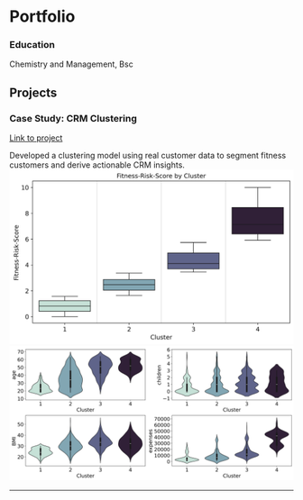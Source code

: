 # Portfolio
### Education
Chemistry and Management, Bsc
  
## Projects
### Case Study: CRM Clustering
[Link to project](https://github.com/moritz-podiebrad/CRM-Clustering)

Developed a clustering model using real customer data to segment
fitness customers and derive actionable CRM insights.
![Mein Bild](assets/img/FRS_boxplot.png)
![Mein Bild](assets/img/violinplots.png)
___
